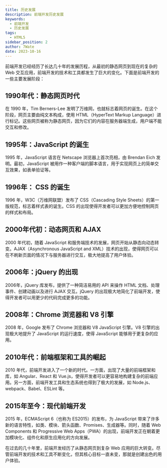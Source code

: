 ```yaml
---
title: 历史发展
description: 前端开发历史发展
keywords:
  - 前端开发
  - 历史发展
tags:
  - HTML5
sidebar_position: 2
author: 7Wate
date: 2023-10-16
---
```


前端开发已经经历了长达几十年的发展历程，从最初的静态网页到现在的复杂的 Web 交互应用，前端开发的技术和工具都发生了巨大的变化。下面是前端开发的一些主要发展阶段：

## 1990年代：静态网页时代

在 1990 年，Tim Berners-Lee 发明了万维网，也就标志着网页的诞生。在这个阶段，网页主要由纯文本构成，使用 HTML（HyperText Markup Language）进行标记。这些网页被称为静态网页，因为它们的内容在服务器端生成，用户端不能交互和修改。

## 1995年：JavaScript 的诞生

1995 年，JavaScript 语言在 Netscape 浏览器上首次亮相，由 Brendan Eich 发明。最初，JavaScript 被用作一种客户端的脚本语言，用于实现网页上的简单交互效果，如表单验证等。

## 1996年： CSS 的诞生

1996 年，W3C（万维网联盟）发布了 CSS（Cascading Style Sheets）的第一版规范，标志着样式表的诞生。CSS 的出现使得开发者可以更加方便地控制网页的样式和布局。

## 2000年代初：动态网页和 AJAX

2000 年代初，随着 JavaScript 和服务端技术的发展，网页开始从静态向动态转变。AJAX（Asynchronous JavaScript and XML）技术的出现，使得网页可以在不刷新页面的情况下与服务器进行交互，极大地提高了用户体验。

## 2006年：jQuery 的出现

2006年，jQuery 库发布，提供了一种简洁易用的 API 来操作 HTML 文档、处理事件、创建动画以及进行 AJAX 交互。jQuery 的出现极大地简化了前端开发，使得开发者可以用更少的代码完成更多的功能。

## 2008年：Chrome 浏览器和 V8 引擎

2008 年，Google 发布了 Chrome 浏览器和 V8 JavaScript 引擎。V8 引擎的出现极大地提升了 JavaScript 的运行速度，使得 JavaScript 能够用于更复杂的应用。

## 2010年代：前端框架和工具的崛起

2010 年代，前端开发进入了一个新的时代。一方面，出现了大量的前端框架和库，如 Angular、React 和 Vue.js，使得开发者可以更容易地构建复杂的前端应用。另一方面，前端开发工具和生态系统也得到了极大的发展，如 Node.js、webpack、Babel、ESLint 等。

## 2015年至今：现代前端开发

2015 年，ECMAScript 6（也称为 ES2015）的发布，为 JavaScript 带来了许多新的语言特性，如类、模块、箭头函数、Promises、生成器等。同时，随着 Web Components 和 Progressive Web Apps（PWA）的出现，前端开发正在朝着更加模块化、组件化和原生应用化的方向发展。

在过去的几十年里，前端开发经历了从静态网页到复杂 Web 应用的巨大转变。尽管前端开发的技术和工具不断变化，但其核心目标一直未变，那就是创建出色的用户体验。
